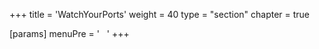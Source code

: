 +++
title = 'WatchYourPorts'
weight = 40
type = "section"
chapter = true

[params]
  menuPre = '&nbsp;<i class="fa-solid fa-server"></i>&nbsp;&nbsp;'
+++
